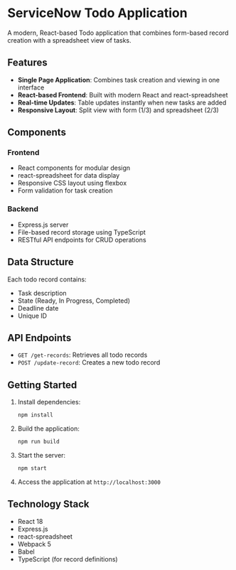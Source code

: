 # ServiceNow Todo Application

A modern, React-based Todo application that combines form-based record creation with a spreadsheet view of tasks.

## Features

- **Single Page Application**: Combines task creation and viewing in one interface
- **React-based Frontend**: Built with modern React and react-spreadsheet
- **Real-time Updates**: Table updates instantly when new tasks are added
- **Responsive Layout**: Split view with form (1/3) and spreadsheet (2/3)

## Components

### Frontend
- React components for modular design
- react-spreadsheet for data display
- Responsive CSS layout using flexbox
- Form validation for task creation

### Backend
- Express.js server
- File-based record storage using TypeScript
- RESTful API endpoints for CRUD operations

## Data Structure

Each todo record contains:
- Task description
- State (Ready, In Progress, Completed)
- Deadline date
- Unique ID

## API Endpoints

- `GET /get-records`: Retrieves all todo records
- `POST /update-record`: Creates a new todo record

## Getting Started

1. Install dependencies:
   ```bash
   npm install
   ```

2. Build the application:
   ```bash
   npm run build
   ```

3. Start the server:
   ```bash
   npm start
   ```

4. Access the application at `http://localhost:3000`

## Technology Stack

- React 18
- Express.js
- react-spreadsheet
- Webpack 5
- Babel
- TypeScript (for record definitions)
